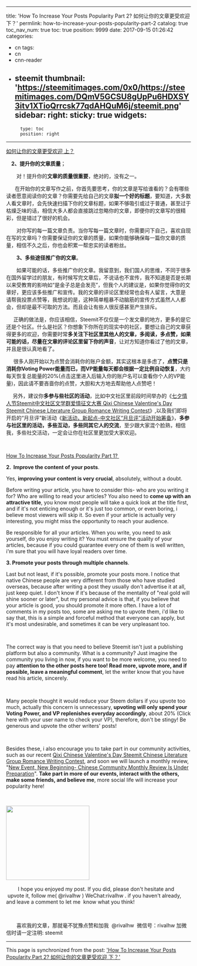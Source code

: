 
---
title: 'How To Increase Your Posts Popularity Part 2? 如何让你的文章更受欢迎  下？'
permlink: how-to-increase-your-posts-popularity-part-2
catalog: true
toc_nav_num: true
toc: true
position: 9999
date: 2017-09-15 01:26:42
categories:
- cn
tags:
- cn
- cnn-reader
- steemit
thumbnail: 'https://steemitimages.com/0x0/https://steemitimages.com/DQmV5GCSU8gUpPu6HDXSY3itv1XTioQrrcsk77qdAHQuM6j/steemit.png'
sidebar:
    right:
        sticky: true
widgets:
    -
        type: toc
        position: right
---


<html>
<p><a href="https://steemit.com/cn/@rivalhw/how-to-increase-your-posts-popularity">如何让你的文章更受欢迎 上？</a></p>
<p>　<strong>2、提升你的文章质量</strong>；</p>
<p>　　对！提升你的<strong>文章的质量很重要</strong>，绝对的，没有之一。</p>
<p>&nbsp;&nbsp;&nbsp;&nbsp;&nbsp;&nbsp;在开始你的文章写作之前，你首先要思考，你的文章是写给谁看的？会有哪些读者愿意阅读你的文章？你需要先给自己的文章<strong>拟一个好的标题</strong>，要知道，大多数人看文章时，会先快速扫描下你的文章标题，如果不够吸引或过于普通，甚至过于枯燥乏味的话，相信大多人都会直接跳过忽略你的文章，即便你的文章写的很精彩，但是错过了很好的机会。</p>
<p>　　对你写的每一篇文章负责。当你写每一篇文章时，你需要问下自己，喜欢自现在写的文章吗？你需要保证你的文章的质量，如果你能够确保每一篇你文章的质量，相信不久之后，你也会积累一帮忠实的读者粉丝。</p>
<p>　　<strong>3、多些途径推广你的文章</strong>。</p>
<p>　　如果可能的话，多些推广你的文章。我留意到，我们国人的思维，不同于很多在国外留学过的朋友，有时候写完文章后，不说话也不宣传，我不知道是否是长期以来受教育的影响如“是金子总是会发亮”，但我个人的建议是，如果你觉得你的文章好，更应该多些推广和宣传。我的文章的评论区里经常也会有人留言，大意是 请帮我投票点赞等，我想说的是，这种简单粗暴不动脑筋的宣传方式虽然人人都会，但却是最不可取的方法。而且会让有些人很反感甚至产生排斥。</p>
<p>&nbsp;&nbsp;&nbsp;&nbsp;&nbsp;正确的做法是，你应该相信，Steemit不仅仅是一个发文章的地方，更多的是它还是个社区。什么是社区？你想象下你所在的现实中的社区，要想让自己的文章获得更多的欢迎，你需要时常<strong>多关注下社区里其他人的文章，多阅读，多点赞，如果可能的话，尽量在文章的评论区里留下你的声音</strong>，让对方知道你看过了他的文章，并且是很认真地看了。</p>
<p>&nbsp;&nbsp;&nbsp;&nbsp;&nbsp;很多人刚开始以为点赞会消耗你的账户金额，其实这根本是多虑了，<strong>点赞只是消耗你Voting Power能量而已，而VP能量每天都会根据一定比例自动恢复</strong>，大约每天恢复总能量的20%(点击这里进入后输入你的账户名可以查看你个人的VP能量)，因此请不要吝啬你的点赞，大胆和大方地去帮助他人点赞吧！</p>
<p>　 另外，建议你<strong>多参与些社区的活动</strong>，比如中文社区里前段时间举办的《<a href="https://steemit.com/cn/@rivalhw/lhihf-steemit">七夕情人节Steemit中文社区文学群爱情征文大赛 Qixi Chinese Valentine's Day Steemit Chinese Literature Group Romance Writing Contest</a>》,以及我们即将开启的“月旦评”新活动《<a href="https://steemit.com/cn/@rivalhw/4jnxcw">新活动，新起点-中文社区“月旦评”活动开始筹备</a>》，<strong>多参与社区里的活动，多些互动，多些同其它人的交流</strong>，至少跟大家混个脸熟，相信我，多些社交活动，一定会让你在社区里更加受大家欢迎。</p>
<p><br></p>
<p><a href="https://steemit.com/cn/@rivalhw/how-to-increase-your-posts-popularity">How To Increase Your Posts Popularity Part 1?&nbsp;</a></p>
<p><strong>2. &nbsp;Improve the content of your posts</strong>.</p>
<p>Yes, <strong>improving your content is very crucial</strong>, absolutely, without a doubt.&nbsp;</p>
<p>Before writing your article, you have to consider this- who are you writing it for? Who are willing to read your articles? You also need to <strong>come up with an attractive title</strong>, you know most people will take a quick look at the title first, and if it's not enticing enough or it's just too common, or even boring, i believe most viewers will skip it. So even if your article is actually very interesting, you might miss the opportunity to reach your audience.</p>
<p>Be responsible for all your articles. When you write, you need to ask yourself, do you enjoy writing it? You must ensure the quality of your articles, because if you could guarantee every one of them is well written, i'm sure that you will have loyal readers over time.<br>
</p>
<p><strong>3. Promote your posts through multiple channels</strong>.&nbsp;</p>
<p>Last but not least, if it's possible, promote your posts more. I notice that native Chinese people are very different from those who have studied overseas, because after writing a post they usually don't advertise it at all, just keep quiet. I don't know if it's because of the mentality of "real gold will shine sooner or later", but my personal advice is that, if you believe that your article is good, you should promote it more often. I have a lot of comments in my posts too, some are asking me to upvote them, i'd like to say that, this is a simple and forceful method that everyone can apply, but it's most undesirable, and sometimes it can be very unpleasant too.</p>
<p><br></p>
<p>The correct way is that you need to believe Steemit isn't just a publishing platform but also a community. What is a community? Just imagine the community you living in now, if you want to be more welcome, you need to pay <strong>attention to the other posts here too! Read more, upvote more, and if possible, leave a meaningful comment</strong>, let the writer know that you have read his article, sincerely.&nbsp;</p>
<p><br></p>
<p>Many people thought it would reduce your Steem dollars if you upvote too much, actually this concern is unnecessary, <strong>upvoting will only spend your Voting Power, and VP replenishes everyday accordingly</strong>, about 20% (Click here with your user name to check your VP), therefore, don't be stingy! Be generous and upvote the other writers' posts!&nbsp;</p>
<p><br></p>
<p>Besides these, i also encourage you to take part in our community activities, such as our recent <a href="https://steemit.com/cn/@rivalhw/lhihf-steemit">Qixi Chinese Valentine's Day Steemit Chinese Literature Group Romance Writing Contest</a>, and soon we will launch a monthly review, "<a href="https://steemit.com/cn/@rivalhw/4jnxcw">New Event, New Beginning- Chinese Community Monthly Review Is Under Preparation</a>". <strong>Take part in more of our events, interact with the others, make some friends, and believe me</strong>, more social life will increase your popularity here!</p>
<p><br></p>
<p><img src="https://steemitimages.com/0x0/https://steemitimages.com/DQmV5GCSU8gUpPu6HDXSY3itv1XTioQrrcsk77qdAHQuM6j/steemit.png" width="227" height="202"/></p>
<p>　　 I hope you enjoyed my post. If you did, please don't hesitate and &nbsp;upvote it, follow me( @rivalhw ) WeChat:rivalhw . if you haven't already, and leave a comment to let me &nbsp;know what you think!&nbsp;</p>
<p><br></p>
<p>　　喜欢我的文章，那就毫不犹豫点赞和加我 &nbsp;@rivalhw &nbsp;微信号：rivalhw 加微信时请一定注明: steemit</p>
</html>

- - -

This page is synchronized from the post: ['How To Increase Your Posts Popularity Part 2? 如何让你的文章更受欢迎  下？'](https://steemit.com/@rivalhw/how-to-increase-your-posts-popularity-part-2)
